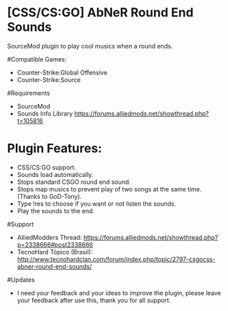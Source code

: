 
# [CSS/CS:GO] AbNeR Round End Sounds
SourceMod plugin to play cool musics when a round ends.

#Compatible Games:
- Counter-Strike:Global Offensive
- Counter-Strike:Source

#Requirements
- SourceMod
- Sounds Info Library https://forums.alliedmods.net/showthread.php?t=105816

# Plugin Features:
- CSS/CS:GO support.
- Sounds load automatically.
- Stops standard CSGO round end sound.
- Stops map musics to prevent play of two songs at the same time. (Thanks to GoD-Tony).
- Type !res to choose if you want or not listen the sounds.
- Play the sounds to the end.

#Support
- AlliedModders Thread: https://forums.alliedmods.net/showthread.php?p=2338666#post2338666
- TecnoHard Tópico (Brasil): http://www.tecnohardclan.com/forum/index.php/topic/2797-csgocss-abner-round-end-sounds/

#Updates
- I need your feedback and your ideas to improve the plugin, please leave your feedback after use this, thank you for all support.
	
